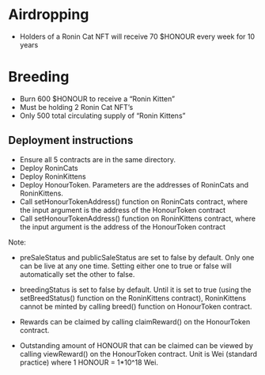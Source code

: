 

# Airdropping

- Holders of a Ronin Cat NFT will receive 70 $HONOUR every week for 10 years


# Breeding

- Burn 600 $HONOUR to receive a “Ronin Kitten”
- Must be holding 2 Ronin Cat NFT’s
- Only 500 total circulating supply of “Ronin Kittens”

## Deployment instructions

- Ensure all 5 contracts are in the same directory.
- Deploy RoninCats
- Deploy RoninKittens
- Deploy HonourToken. Parameters are the addresses of RoninCats and RoninKittens.
- Call setHonourTokenAddress() function on RoninCats contract, where the input argument is the address of the HonourToken contract
- Call setHonourTokenAddress() function on RoninKittens contract, where the input argument is the address of the HonourToken contract

Note: 

- preSaleStatus and publicSaleStatus are set to false by default. Only one can be live at any one time. Setting either one to true or false will automatically set the other to false.
- breedingStatus is set to false by default. Until it is set to true (using the setBreedStatus() function on the RoninKittens contract), RoninKittens cannot be minted by calling breed() function on HonourToken contract.

- Rewards can be claimed by calling claimReward() on the HonourToken contract.
- Outstanding amount of HONOUR that can be claimed can be viewed by calling viewReward() on the HonourToken contract. Unit is Wei (standard practice) where 1 HONOUR = 1*10^18 Wei.







